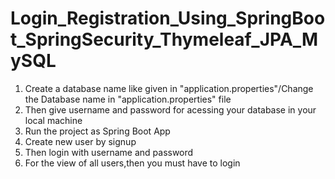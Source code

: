 # Login_Registration_Using_SpringBoot_SpringSecurity_Thymeleaf_JPA_MySQL
1. Create a database name like given in "application.properties"/Change the Database name in "application.properties" file
2. Then give username and password for acessing your database in your local machine
3. Run the project as Spring Boot App
4. Create new user by signup
5. Then login with username and password
6. For the view of all users,then you must have to login
